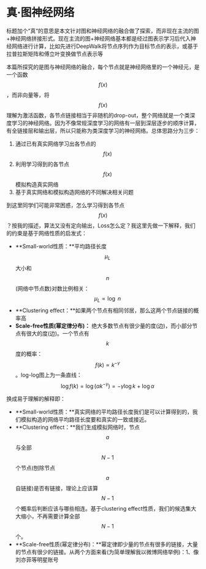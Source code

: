 # 真·图神经网络

标题加个“真“的意思是本文针对图和神经网络的融合做了探索，而非现在主流的图+神经网络拼接形式。现在主流的图+神经网络基本都是经过图表示学习后代入神经网络进行计算，比如先进行DeepWalk将节点序列作为目标节点的表示，或基于拉普拉斯矩阵和傅立叶变换做节点表示等

本篇所探究的是图与神经网络的融合，每个节点就是神经网络里的一个神经元，是一个函数 $$f(x)$$ ，而非向量等，将 $$f(x)$$ 理解为激活函数，各节点链接相当于非随机的drop-out，整个网络就是一个类深度学习的神经网络。因为不像常规深度学习的网络有一层到深层逐步的顺序计算，有全链接层和输出层，所以只能称为类深度学习的神经网络。总体思路分为三步：

1. 通过已有真实网络学习出各节点的 $$f(x)$$ 
2. 利用学习得到的各节点 $$f(x)$$ 模拟构造真实网络
3. 基于真实网络和模拟构造网络的不同解决相关问题

到这里同学们可能非常困惑，怎么学习得到各节点 $$f(x)$$ ？按我的描述，算法又没有定向输出，Loss怎么定？我这里先做一下解释，我们的约束是基于网络性质的启发式：

* **Small-world性质：**平均路径长度 $$\mu_L$$大小和 $$n$$\(网络中节点数\)对数比例相关： $$\mu_L \propto \log\ n$$ 
* **Clustering effect：**如果两个节点有相同邻居，那么这两个节点链接的概率高
* **Scale-free性质\(幂定律分布\)：** 绝大多数节点有很少量的度\(边\)，而小部分节点有很大的度\(边\)。一个节点有 $$k$$ 度的概率： $$f(k) \propto k^{-\gamma}$$ 。log-log图上为一条直线： $$\log f(k) = \log(\alpha k^{-\gamma})=-\gamma \log k\ +\ \log\alpha $$ 

换成易于理解的解释即：

* **Small-world性质：**真实网络的平均路径长度我们是可以计算得到的，我们模拟构造的网络平均路径长度要和真实的一致或接近。
* **Clustering effect：**我们生成模拟网络时，节点 $$a$$ 与全部 $$N-1$$ 个节点\(刨除节点 $$a$$ 自链接\)是否有链接，理论上应该算 $$N-1$$ 个概率后判断应该与哪些相连。基于clustering effect性质，我们的候选集大大缩小，不再需要计算全部 $$N-1$$ 个。
* **Scale-free性质\(幂定律分布\)：**幂定律即少量的节点有很多的链接，大量的节点有很少的链接。从两个方面来看\(为简单理解我以微博网络举例\)：1、像刘亦菲等明星账号





